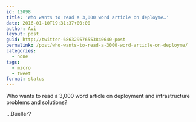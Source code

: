 ```yaml
---
id: 12098
title: 'Who wants to read a 3,000 word article on deployme…'
date: 2016-01-10T19:31:37+00:00
author: Avi
layout: post
guid: http://twitter-686329576553840640-post
permalink: /post/who-wants-to-read-a-3000-word-article-on-deployme/
categories:
  - none
tags:
  - micro
  - tweet
format: status
---
```

Who wants to read a 3,000 word article on deployment and infrastructure problems and solutions?

…Bueller?